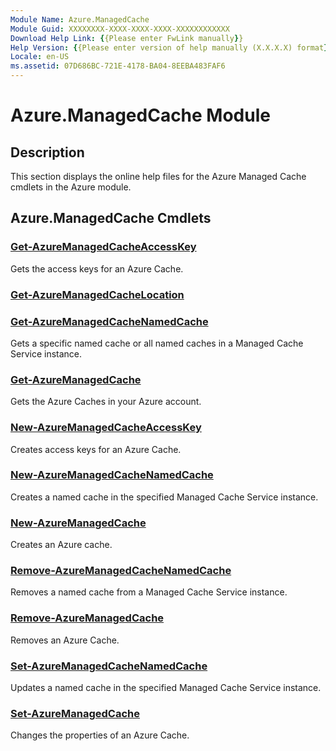 ```yaml
---
Module Name: Azure.ManagedCache
Module Guid: XXXXXXXX-XXXX-XXXX-XXXX-XXXXXXXXXXXX
Download Help Link: {{Please enter FwLink manually}}
Help Version: {{Please enter version of help manually (X.X.X.X) format}}
Locale: en-US
ms.assetid: 07D686BC-721E-4178-BA04-8EEBA483FAF6
---
```


# Azure.ManagedCache Module
## Description
This section displays the online help files for the Azure Managed Cache cmdlets in the Azure module.

## Azure.ManagedCache Cmdlets
### [Get-AzureManagedCacheAccessKey](./Get-AzureManagedCacheAccessKey.md)
Gets the access keys for an Azure Cache.


### [Get-AzureManagedCacheLocation](./Get-AzureManagedCacheLocation.md)



### [Get-AzureManagedCacheNamedCache](./Get-AzureManagedCacheNamedCache.md)
Gets a specific named cache or all named caches in a Managed Cache Service instance.


### [Get-AzureManagedCache](./Get-AzureManagedCache.md)
Gets the Azure Caches in your Azure account.


### [New-AzureManagedCacheAccessKey](./New-AzureManagedCacheAccessKey.md)
Creates access keys for an Azure Cache.


### [New-AzureManagedCacheNamedCache](./New-AzureManagedCacheNamedCache.md)
Creates a named cache in the specified Managed Cache Service instance.


### [New-AzureManagedCache](./New-AzureManagedCache.md)
Creates an Azure cache.


### [Remove-AzureManagedCacheNamedCache](./Remove-AzureManagedCacheNamedCache.md)
Removes a named cache from a Managed Cache Service instance.


### [Remove-AzureManagedCache](./Remove-AzureManagedCache.md)
Removes an Azure Cache.


### [Set-AzureManagedCacheNamedCache](./Set-AzureManagedCacheNamedCache.md)
Updates a named cache in the specified Managed Cache Service instance.


### [Set-AzureManagedCache](./Set-AzureManagedCache.md)
Changes the properties of an Azure Cache.



